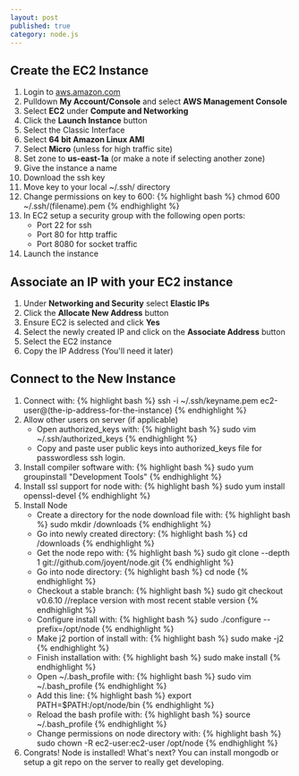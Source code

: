 ```yaml
---
layout: post
published: true
category: node.js
---
```


## Create the EC2 Instance

1. Login to [aws.amazon.com](http://aws.amazon.com/)
2. Pulldown **My Account/Console** and select **AWS Management Console**
3. Select **EC2** under **Compute and Networking**
4. Click the **Launch Instance** button
5. Select the Classic Interface
6. Select **64 bit Amazon Linux AMI**
7. Select **Micro** (unless for high traffic site)
8. Set zone to **us-east-1a** (or make a note if selecting another zone)
9. Give the instance a name
10. Download the ssh key
11. Move key to your local ~/.ssh/ directory
12. Change permissions on key to 600: 
	{% highlight bash %}
	chmod 600 ~/.ssh/(filename).pem
	{% endhighlight %}
13. In EC2 setup a security group with the following open ports:
	* Port 22 for ssh
    * Port 80 for http traffic
    * Port 8080 for socket traffic
14. Launch the instance

## Associate an IP with your EC2 instance

1. Under **Networking and Security** select **Elastic IPs**
2. Click the **Allocate New Address** button
3. Ensure EC2 is selected and click **Yes**
4. Select the newly created IP and click on the **Associate Address** button
5. Select the EC2 instance
6. Copy the IP Address (You'll need it later)

## Connect to the New Instance

1. Connect with: 
	{% highlight bash %}
	ssh -i ~/.ssh/keyname.pem ec2-user@(the-ip-address-for-the-instance)
	{% endhighlight %}
2. Allow other users on server (if applicable)
	* Open authorized_keys with: 
	{% highlight bash %}
    sudo vim ~/.ssh/authorized_keys
	{% endhighlight %}    
    * Copy and paste user public keys into authorized_keys file for passwordless ssh login.
3. Install compiler software with: 
	{% highlight bash %}
	sudo yum groupinstall "Development Tools"
	{% endhighlight %} 
4. Install ssl support for node with: 
	{% highlight bash %}
	sudo yum install openssl-devel
	{% endhighlight %} 
5. Install Node
	* Create a directory for the node download file with: 
	{% highlight bash %}
    sudo mkdir /downloads
	{% endhighlight %} 
    * Go into newly created directory:
	{% highlight bash %}
    cd /downloads
	{% endhighlight %}     
    * Get the node repo with:
	{% highlight bash %}
    sudo git clone --depth 1 git://github.com/joyent/node.git
	{% endhighlight %}         
    * Go into node directory:
	{% highlight bash %}
    cd node
	{% endhighlight %}      
    * Checkout a stable branch:
	{% highlight bash %}
    sudo git checkout v0.6.10 //replace version with most recent stable version
	{% endhighlight %}          
    * Configure install with: 
    {% highlight bash %}
    sudo ./configure --prefix=/opt/node
	{% endhighlight %}          
    * Make j2 portion of install with:
    {% highlight bash %}
	sudo make -j2
	{% endhighlight %}  
    * Finish installation with:
    {% highlight bash %}
    sudo make install
	{% endhighlight %}
    * Open ~/.bash_profile with: 
    {% highlight bash %}
    sudo vim ~/.bash_profile
	{% endhighlight %}
    * Add this line: 
    {% highlight bash %}
    export PATH=$PATH:/opt/node/bin
	{% endhighlight %}    
    * Reload the bash profile with:
    {% highlight bash %}
	source ~/.bash_profile
	{% endhighlight %}    
    * Change permissions on node directory with: 
    {% highlight bash %}
    sudo chown -R ec2-user:ec2-user /opt/node
	{% endhighlight %}   
6. Congrats!  Node is installed!  What's next?  You can install mongodb or setup a git repo on the server to really get developing.
